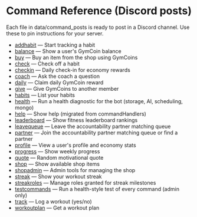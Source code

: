 # Command Reference (Discord posts)

Each file in data/command_posts is ready to post in a Discord channel. Use these to pin instructions for your server.

- [addhabit](data/command_posts/addhabit.md) — Start tracking a habit
- [balance](data/command_posts/balance.md) — Show a user's GymCoin balance
- [buy](data/command_posts/buy.md) — Buy an item from the shop using GymCoins
- [check](data/command_posts/check.md) — Check off a habit
- [checkin](data/command_posts/checkin.md) — Daily check-in for economy rewards
- [coach](data/command_posts/coach.md) — Ask the coach a question
- [daily](data/command_posts/daily.md) — Claim daily GymCoin reward
- [give](data/command_posts/give.md) — Give GymCoins to another member
- [habits](data/command_posts/habits.md) — List your habits
- [health](data/command_posts/health.md) — Run a health diagnostic for the bot (storage, AI, scheduling, mongo)
- [help](data/command_posts/help.md) — Show help (migrated from commandHandlers)
- [leaderboard](data/command_posts/leaderboard.md) — Show fitness leaderboard rankings
- [leavequeue](data/command_posts/leavequeue.md) — Leave the accountability partner matching queue
- [partner](data/command_posts/partner.md) — Join the accountability partner matching queue or find a partner
- [profile](data/command_posts/profile.md) — View a user's profile and economy stats
- [progress](data/command_posts/progress.md) — Show weekly progress
- [quote](data/command_posts/quote.md) — Random motivational quote
- [shop](data/command_posts/shop.md) — Show available shop items
- [shopadmin](data/command_posts/shopadmin.md) — Admin tools for managing the shop
- [streak](data/command_posts/streak.md) — Show your workout streak
- [streakroles](data/command_posts/streakroles.md) — Manage roles granted for streak milestones
- [testcommands](data/command_posts/testcommands.md) — Run a health-style test of every command (admin only)
- [track](data/command_posts/track.md) — Log a workout (yes/no)
- [workoutplan](data/command_posts/workoutplan.md) — Get a workout plan